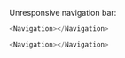 Unresponsive navigation bar:

```js
<Navigation></Navigation>
```
```js
<Navigation></Navigation>
```
